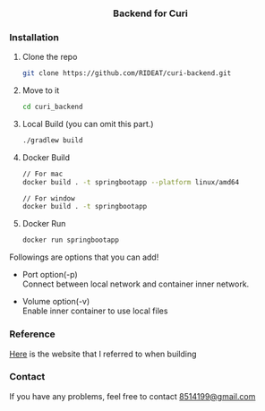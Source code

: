 <div align="center">


<h3 align="center">Backend for Curi</h3>

 
</div>


### Installation

1. Clone the repo
   ```sh
   git clone https://github.com/RIDEAT/curi-backend.git
   ```
2. Move to it
   ```sh
   cd curi_backend
   ```

3. Local Build (you can omit this part.)
   ```sh
   ./gradlew build
   ```
   
4. Docker Build
    
    ```sh
    // For mac
    docker build . -t springbootapp --platform linux/amd64
    ```
    ```sh
    // For window
    docker build . -t springbootapp 
    ```
5. Docker Run
    ```sh
    docker run springbootapp
    ```
Followings are options that you can add! 
* Port option(-p)
  <br>Connect between local network and container inner network.

* Volume option(-v)
<br>Enable inner container to use local files 

### Reference 
[Here](https://ttl-blog.tistory.com/761 ) is the website that I referred to when building 

### Contact
If you have any problems, feel free to contact 8514199@gmail.com

